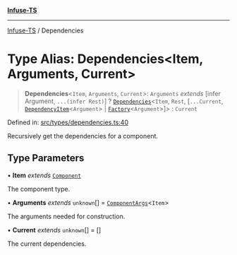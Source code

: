 [**Infuse-TS**](../README.md)

***

[Infuse-TS](../README.md) / Dependencies

# Type Alias: Dependencies\<Item, Arguments, Current\>

> **Dependencies**\<`Item`, `Arguments`, `Current`\>: `Arguments` *extends* \[infer Argument, `...(infer Rest)`\] ? [`Dependencies`](Dependencies.md)\<`Item`, `Rest`, \[`...Current`, [`DependencyItem`](DependencyItem.md)\<`Argument`\> \| [`Factory`](Factory.md)\<`Argument`\>\]\> : `Current`

Defined in: [src/types/dependencies.ts:40](https://github.com/D-Kay6/Infuse-TS/blob/10bae258e5f565f29eb517fd3b4bbd7f4f6e62d8/src/types/dependencies.ts#L40)

Recursively get the dependencies for a component.

## Type Parameters

• **Item** *extends* [`Component`](Component.md)

The component type.

• **Arguments** *extends* `unknown`[] = [`ComponentArgs`](ComponentArgs.md)\<`Item`\>

The arguments needed for construction.

• **Current** *extends* `unknown`[] = \[\]

The current dependencies.
